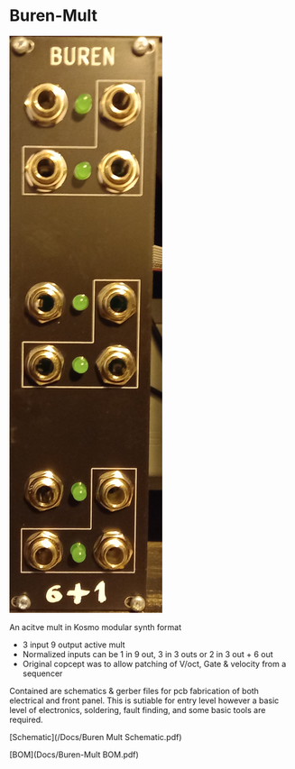 # Buren-Mult

![Buren Photo](/Docs/Buren-Mult-Photo.png)

An acitve mult in Kosmo modular synth format

- 3 input 9 output active mult
- Normalized inputs can be 1 in 9 out, 3 in 3 outs or 2 in 3 out + 6 out
- Original copcept was to allow patching of V/oct, Gate & velocity from a sequencer

Contained are schematics & gerber files for pcb fabrication of both electrical and front panel. This is sutiable for entry level however a basic level of electronics, soldering, fault finding, and some basic tools are required.

[Schematic](/Docs/Buren Mult Schematic.pdf)

[BOM](Docs/Buren-Mult BOM.pdf)